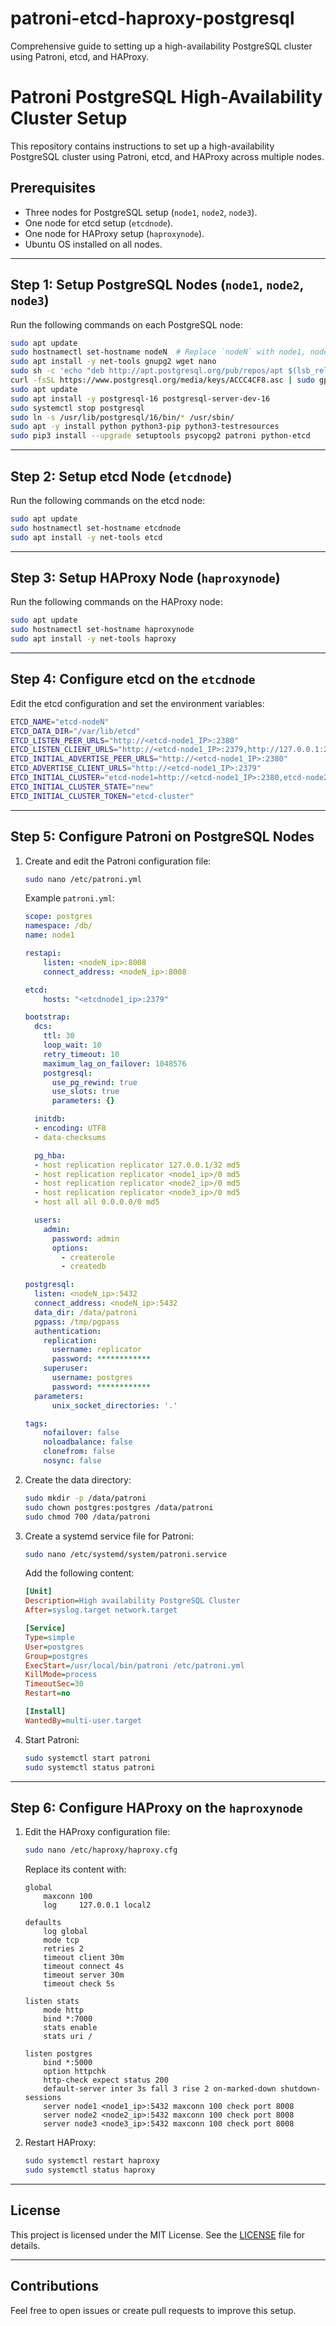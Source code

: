 # patroni-etcd-haproxy-postgresql
Comprehensive guide to setting up a high-availability PostgreSQL cluster using Patroni, etcd, and HAProxy.

# Patroni PostgreSQL High-Availability Cluster Setup

This repository contains instructions to set up a high-availability PostgreSQL cluster using Patroni, etcd, and HAProxy across multiple nodes.

## Prerequisites

- Three nodes for PostgreSQL setup (`node1`, `node2`, `node3`).
- One node for etcd setup (`etcdnode`).
- One node for HAProxy setup (`haproxynode`).
- Ubuntu OS installed on all nodes.

---

## Step 1: Setup PostgreSQL Nodes (`node1`, `node2`, `node3`)

Run the following commands on each PostgreSQL node:

```bash
sudo apt update
sudo hostnamectl set-hostname nodeN  # Replace `nodeN` with node1, node2, or node3
sudo apt install -y net-tools gnupg2 wget nano
sudo sh -c 'echo "deb http://apt.postgresql.org/pub/repos/apt $(lsb_release -cs)-pgdg main" > /etc/apt/sources.list.d/pgdg.list'
curl -fsSL https://www.postgresql.org/media/keys/ACCC4CF8.asc | sudo gpg --dearmor -o /etc/apt/trusted.gpg.d/postgresql.gpg
sudo apt update
sudo apt install -y postgresql-16 postgresql-server-dev-16
sudo systemctl stop postgresql
sudo ln -s /usr/lib/postgresql/16/bin/* /usr/sbin/
sudo apt -y install python python3-pip python3-testresources
sudo pip3 install --upgrade setuptools psycopg2 patroni python-etcd
```

---

## Step 2: Setup etcd Node (`etcdnode`)

Run the following commands on the etcd node:

```bash
sudo apt update
sudo hostnamectl set-hostname etcdnode
sudo apt install -y net-tools etcd
```

---

## Step 3: Setup HAProxy Node (`haproxynode`)

Run the following commands on the HAProxy node:

```bash
sudo apt update
sudo hostnamectl set-hostname haproxynode
sudo apt install -y net-tools haproxy
```

---

## Step 4: Configure etcd on the `etcdnode`

Edit the etcd configuration and set the environment variables:

```bash
ETCD_NAME="etcd-nodeN"
ETCD_DATA_DIR="/var/lib/etcd"
ETCD_LISTEN_PEER_URLS="http://<etcd-node1_IP>:2380"
ETCD_LISTEN_CLIENT_URLS="http://<etcd-node1_IP>:2379,http://127.0.0.1:2379"
ETCD_INITIAL_ADVERTISE_PEER_URLS="http://<etcd-node1_IP>:2380"
ETCD_ADVERTISE_CLIENT_URLS="http://<etcd-node1_IP>:2379"
ETCD_INITIAL_CLUSTER="etcd-node1=http://<etcd-node1_IP>:2380,etcd-node2=http://<etcd-node2_IP>:2380,etcd-node3=http://<etcd-node3_IP>:2380"
ETCD_INITIAL_CLUSTER_STATE="new"
ETCD_INITIAL_CLUSTER_TOKEN="etcd-cluster"
```

---

## Step 5: Configure Patroni on PostgreSQL Nodes

1. Create and edit the Patroni configuration file:

    ```bash
    sudo nano /etc/patroni.yml
    ```

    Example `patroni.yml`:

    ```yaml
    scope: postgres
    namespace: /db/
    name: node1

    restapi:
        listen: <nodeN_ip>:8008
        connect_address: <nodeN_ip>:8008

    etcd:
        hosts: "<etcdnode1_ip>:2379"

    bootstrap:
      dcs:
        ttl: 30
        loop_wait: 10
        retry_timeout: 10
        maximum_lag_on_failover: 1048576
        postgresql:
          use_pg_rewind: true
          use_slots: true
          parameters: {}

      initdb:
      - encoding: UTF8
      - data-checksums

      pg_hba:
      - host replication replicator 127.0.0.1/32 md5
      - host replication replicator <node1_ip>/0 md5
      - host replication replicator <node2_ip>/0 md5
      - host replication replicator <node3_ip>/0 md5
      - host all all 0.0.0.0/0 md5

      users:
        admin:
          password: admin
          options:
            - createrole
            - createdb

    postgresql:
      listen: <nodeN_ip>:5432
      connect_address: <nodeN_ip>:5432
      data_dir: /data/patroni
      pgpass: /tmp/pgpass
      authentication:
        replication:
          username: replicator
          password: ************
        superuser:
          username: postgres
          password: ************
      parameters:
          unix_socket_directories: '.'

    tags:
        nofailover: false
        noloadbalance: false
        clonefrom: false
        nosync: false
    ```

2. Create the data directory:

    ```bash
    sudo mkdir -p /data/patroni
    sudo chown postgres:postgres /data/patroni
    sudo chmod 700 /data/patroni
    ```

3. Create a systemd service file for Patroni:

    ```bash
    sudo nano /etc/systemd/system/patroni.service
    ```

    Add the following content:

    ```ini
    [Unit]
    Description=High availability PostgreSQL Cluster
    After=syslog.target network.target

    [Service]
    Type=simple
    User=postgres
    Group=postgres
    ExecStart=/usr/local/bin/patroni /etc/patroni.yml
    KillMode=process
    TimeoutSec=30
    Restart=no

    [Install]
    WantedBy=multi-user.target
    ```

4. Start Patroni:

    ```bash
    sudo systemctl start patroni
    sudo systemctl status patroni
    ```

---

## Step 6: Configure HAProxy on the `haproxynode`

1. Edit the HAProxy configuration file:

    ```bash
    sudo nano /etc/haproxy/haproxy.cfg
    ```

    Replace its content with:

    ```
    global
        maxconn 100
        log     127.0.0.1 local2

    defaults
        log global
        mode tcp
        retries 2
        timeout client 30m
        timeout connect 4s
        timeout server 30m
        timeout check 5s

    listen stats
        mode http
        bind *:7000
        stats enable
        stats uri /

    listen postgres
        bind *:5000
        option httpchk
        http-check expect status 200
        default-server inter 3s fall 3 rise 2 on-marked-down shutdown-sessions
        server node1 <node1_ip>:5432 maxconn 100 check port 8008
        server node2 <node2_ip>:5432 maxconn 100 check port 8008
        server node3 <node3_ip>:5432 maxconn 100 check port 8008
    ```

2. Restart HAProxy:

    ```bash
    sudo systemctl restart haproxy
    sudo systemctl status haproxy
    ```

---

## License

This project is licensed under the MIT License. See the [LICENSE](LICENSE) file for details.

---

## Contributions

Feel free to open issues or create pull requests to improve this setup.
